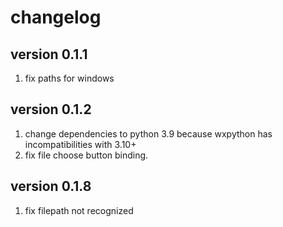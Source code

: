 # changelog
## version 0.1.1
1. fix paths for windows
## version 0.1.2
1. change dependencies to python 3.9 because wxpython has incompatibilities with 3.10+
2. fix file choose button binding.
## version 0.1.8
1. fix filepath not recognized